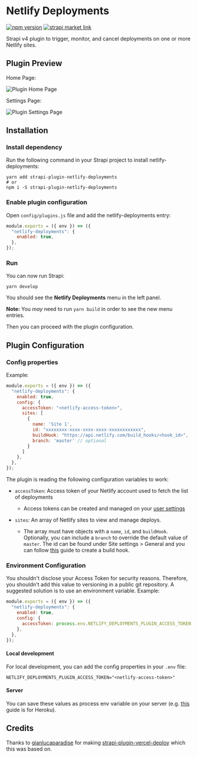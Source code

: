 # Netlify Deployments

[![npm version](https://badge.fury.io/js/strapi-plugin-netlify-deployments.svg)](https://badge.fury.io/js/strapi-plugin-netlify-deployments)
[![strapi market link](https://img.shields.io/badge/strapi-v4-blueviolet)](https://market.strapi.io/plugins/strapi-plugin-netlify-deployments)

Strapi v4 plugin to trigger, monitor, and cancel deployments on one or more
Netlify sites.

## Plugin Preview

Home Page:

![Plugin Home Page](https://github.com/jclusso/strapi-plugin-netlify-deployments/raw/master/assets/strapi-netlify-deployments-home.png "Plugin Home Page")

Settings Page:

![Plugin Settings Page](https://github.com/jclusso/strapi-plugin-netlify-deployments/raw/master/assets/strapi-netlify-deployments-settings.png "Plugin Settings Page")

## Installation

### Install dependency

Run the following command in your Strapi project to install netlify-deployments:

```shell
yarn add strapi-plugin-netlify-deployments
# or
npm i -S strapi-plugin-netlify-deployments
```

### Enable plugin configuration

Open `config/plugins.js` file and add the netlify-deployments entry:

```js
module.exports = ({ env }) => ({
  "netlify-deployments": {
    enabled: true,
  },
});
```

### Run

You can now run Strapi:

```
yarn develop
```

You should see the **Netlify Deployments** menu in the left panel.

**Note:** You _may_ need to run `yarn build` in order to see the new menu entries.

Then you can proceed with the plugin configuration.

## Plugin Configuration

### Config properties

Example:

```js
module.exports = ({ env }) => ({
  "netlify-deployments": {
    enabled: true,
    config: {
      accessToken: "<netlify-access-token>",
      sites: [
        {
          name: 'Site 1',
          id: "xxxxxxxx-xxxx-xxxx-xxxx-xxxxxxxxxxxx",
          buildHook: "https://api.netlify.com/build_hooks/<hook_id>",
          branch: 'master' // optional
        }
      ]
    },
  },
});
```

The plugin is reading the following configuration variables to work:

- `accessToken`: Access token of your Netlify account used to fetch the list of deployments

  - Access tokens can be created and managed on your [user settings](https://app.netlify.com/user/applications#personal-access-tokens)

- `sites`: An array of Netlify sites to view and manage deploys.

  - The array must have objects with a `name`, `id`, and `buildHook`. Optionally, you can include a `branch` to override the default value of `master`. The id can be found under Site settings > General and you can follow [this](https://docs.netlify.com/configure-builds/build-hooks/) guide to create a build hook.

### Environment Configuration

You shouldn't disclose your Access Token for security reasons. Therefore, you shouldn't add this value to versioning in a public git repository. A suggested solution is to use an environment variable. Example:

```js
module.exports = ({ env }) => ({
  "netlify-deployments": {
    enabled: true,
    config: {
      accessToken: process.env.NETLIFY_DEPLOYMENTS_PLUGIN_ACCESS_TOKEN
    },
  },
});
```

#### Local development

For local development, you can add the config properties in your `.env` file:

```shell
NETLIFY_DEPLOYMENTS_PLUGIN_ACCESS_TOKEN="<netlify-access-token>"
```

#### Server

You can save these values as process env variable on your server (e.g. [this](https://devcenter.heroku.com/articles/config-vars) guide is for Heroku).

## Credits

Thanks to [gianlucaparadise](https://github.com/gianlucaparadise) for making [strapi-plugin-vercel-deploy](https://github.com/gianlucaparadise/strapi-plugin-vercel-deploy) which this was based on.
